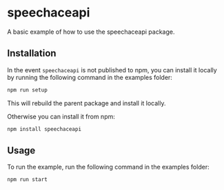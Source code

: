 # speechaceapi

A basic example of how to use the speechaceapi package.

## Installation

In the event `speechaceapi` is not published to npm, you can install it locally by running the following command in the examples folder:

```sh
npm run setup
```

This will rebuild the parent package and install it locally.

Otherwise you can install it from npm:

```sh
npm install speechaceapi
```

## Usage

To run the example, run the following command in the examples folder:

```sh
npm run start
```

<!-- This file was generated by liblab | https://liblab.com/ -->
